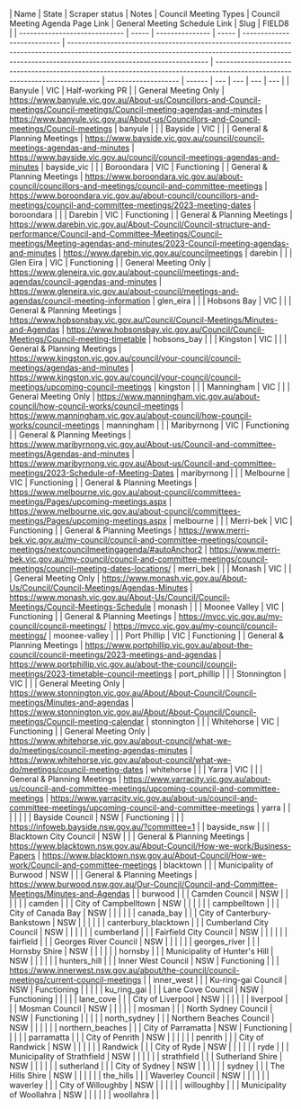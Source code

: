 | Name                          | State | Scraper status  | Notes | Council Meeting Types       | Council Meeting Agenda Page Link                                                                                                                                                                    | General Meeting Schedule Link                                                                                                | Slug                 | FIELD8 |
| ----------------------------- | ----- | --------------- | ----- | --------------------------- | --------------------------------------------------------------------------------------------------------------------------------------------------------------------------------------------------- | ---------------------------------------------------------------------------------------------------------------------------- | -------------------- | ------ | --- | --- | --- | --- |
| Banyule                       | VIC   | Half-working PR |       | General Meeting Only        | https://www.banyule.vic.gov.au/About-us/Councillors-and-Council-meetings/Council-meetings/Council-meeting-agendas-and-minutes                                                                       | https://www.banyule.vic.gov.au/About-us/Councillors-and-Council-meetings/Council-meetings                                    | banyule              |        |
| Bayside                       | VIC   |                 |       | General & Planning Meetings | https://www.bayside.vic.gov.au/council/council-meetings-agendas-and-minutes                                                                                                                         | https://www.bayside.vic.gov.au/council/council-meetings-agendas-and-minutes                                                  | bayside_vic          |        |
| Boroondara                    | VIC   | Functioning     |       | General & Planning Meetings | https://www.boroondara.vic.gov.au/about-council/councillors-and-meetings/council-and-committee-meetings                                                                                             | https://www.boroondara.vic.gov.au/about-council/councillors-and-meetings/council-and-committee-meetings/2023-meeting-dates   | boroondara           |        |
| Darebin                       | VIC   | Functioning     |       | General & Planning Meetings | https://www.darebin.vic.gov.au/About-Council/Council-structure-and-performance/Council-and-Committee-Meetings/Council-meetings/Meeting-agendas-and-minutes/2023-Council-meeting-agendas-and-minutes | https://www.darebin.vic.gov.au/councilmeetings                                                                               | darebin              |        |
| Glen Eira                     | VIC   | Functioning     |       | General Meeting Only        | https://www.gleneira.vic.gov.au/about-council/meetings-and-agendas/council-agendas-and-minutes                                                                                                      | https://www.gleneira.vic.gov.au/about-council/meetings-and-agendas/council-meeting-information                               | glen_eira            |        |
| Hobsons Bay                   | VIC   |                 |       | General & Planning Meetings | https://www.hobsonsbay.vic.gov.au/Council/Council-Meetings/Minutes-and-Agendas                                                                                                                      | https://www.hobsonsbay.vic.gov.au/Council/Council-Meetings/Council-meeting-timetable                                         | hobsons_bay          |        |
| Kingston                      | VIC   |                 |       | General & Planning Meetings | https://www.kingston.vic.gov.au/council/your-council/council-meetings/agendas-and-minutes                                                                                                           | https://www.kingston.vic.gov.au/council/your-council/council-meetings/upcoming-council-meetings                              | kingston             |        |
| Manningham                    | VIC   |                 |       | General Meeting Only        | https://www.manningham.vic.gov.au/about-council/how-council-works/council-meetings                                                                                                                  | https://www.manningham.vic.gov.au/about-council/how-council-works/council-meetings                                           | manningham           |        |
| Maribyrnong                   | VIC   | Functioning     |       | General & Planning Meetings | https://www.maribyrnong.vic.gov.au/About-us/Council-and-committee-meetings/Agendas-and-minutes                                                                                                      | https://www.maribyrnong.vic.gov.au/About-us/Council-and-committee-meetings/2023-Schedule-of-Meeting-Dates                    | maribyrnong          |        |
| Melbourne                     | VIC   | Functioning     |       | General & Planning Meetings | https://www.melbourne.vic.gov.au/about-council/committees-meetings/Pages/upcoming-meetings.aspx                                                                                                     | https://www.melbourne.vic.gov.au/about-council/committees-meetings/Pages/upcoming-meetings.aspx                              | melbourne            |        |
| Merri-bek                     | VIC   | Functioning     |       | General & Planning Meetings | https://www.merri-bek.vic.gov.au/my-council/council-and-committee-meetings/council-meetings/nextcouncilmeetingagenda/#autoAnchor2                                                                   | https://www.merri-bek.vic.gov.au/my-council/council-and-committee-meetings/council-meetings/council-meeting-dates-locations/ | merri_bek            |        |
| Monash                        | VIC   |                 |       | General Meeting Only        | https://www.monash.vic.gov.au/About-Us/Council/Council-Meetings/Agendas-Minutes                                                                                                                     | https://www.monash.vic.gov.au/About-Us/Council/Council-Meetings/Council-Meetings-Schedule                                    | monash               |        |
| Moonee Valley                 | VIC   | Functioning     |       | General & Planning Meetings | https://mvcc.vic.gov.au/my-council/council-meetings/                                                                                                                                                | https://mvcc.vic.gov.au/my-council/council-meetings/                                                                         | moonee-valley        |        |
| Port Phillip                  | VIC   | Functioning     |       | General & Planning Meetings | https://www.portphillip.vic.gov.au/about-the-council/council-meetings/2023-meetings-and-agendas                                                                                                     | https://www.portphillip.vic.gov.au/about-the-council/council-meetings/2023-timetable-council-meetings                        | port_phillip         |        |
| Stonnington                   | VIC   |                 |       | General Meeting Only        | https://www.stonnington.vic.gov.au/About/About-Council/Council-meetings/Minutes-and-agendas                                                                                                         | https://www.stonnington.vic.gov.au/About/About-Council/Council-meetings/Council-meeting-calendar                             | stonnington          |        |
| Whitehorse                    | VIC   | Functioning     |       | General Meeting Only        | https://www.whitehorse.vic.gov.au/about-council/what-we-do/meetings/council-meeting-agendas-minutes                                                                                                 | https://www.whitehorse.vic.gov.au/about-council/what-we-do/meetings/council-meeting-dates                                    | whitehorse           |        |
| Yarra                         | VIC   |                 |       | General & Planning Meetings | https://www.yarracity.vic.gov.au/about-us/council-and-committee-meetings/upcoming-council-and-committee-meetings                                                                                    | https://www.yarracity.vic.gov.au/about-us/council-and-committee-meetings/upcoming-council-and-committee-meetings             | yarra                |        |     |     |     |     |
| Bayside Council               | NSW   | Functioning     |       |                             | https://infoweb.bayside.nsw.gov.au/?committee=1                                                                                                                                                     |                                                                                                                              | bayside_nsw          |        |
| Blacktown City Council        | NSW   |                 |       | General & Planning Meetings | https://www.blacktown.nsw.gov.au/About-Council/How-we-work/Business-Papers                                                                                                                          | https://www.blacktown.nsw.gov.au/About-Council/How-we-work/Council-and-committee-meetings                                    | blacktown            |        |
| Municipality of Burwood       | NSW   |                 |       | General & Planning Meetings | https://www.burwood.nsw.gov.au/Our-Council/Council-and-Committee-Meetings/Minutes-and-Agendas                                                                                                       |                                                                                                                              | burwood              |        |
| Camden Council                | NSW   |                 |       |                             |                                                                                                                                                                                                     |                                                                                                                              | camden               |        |
| City of Campbelltown          | NSW   |                 |       |                             |                                                                                                                                                                                                     |                                                                                                                              | campbelltown         |        |
| City of Canada Bay            | NSW   |                 |       |                             |                                                                                                                                                                                                     |                                                                                                                              | canada_bay           |        |
| City of Canterbury-Bankstown  | NSW   |                 |       |                             |                                                                                                                                                                                                     |                                                                                                                              | canterbury_blacktown |        |
| Cumberland City Council       | NSW   |                 |       |                             |                                                                                                                                                                                                     |                                                                                                                              | cumberland           |        |
| Fairfield City Council        | NSW   |                 |       |                             |                                                                                                                                                                                                     |                                                                                                                              | fairfield            |        |
| Georges River Council         | NSW   |                 |       |                             |                                                                                                                                                                                                     |                                                                                                                              | georges_river        |        |
| Hornsby Shire                 | NSW   |                 |       |                             |                                                                                                                                                                                                     |                                                                                                                              | hornsby              |        |
| Municipality of Hunter's Hill | NSW   |                 |       |                             |                                                                                                                                                                                                     |                                                                                                                              | hunters_hill         |        |
| Inner West Council            | NSW   | Functioning     |       |                             | https://www.innerwest.nsw.gov.au/about/the-council/council-meetings/current-council-meetings                                                                                                        |                                                                                                                              | inner_west           |        |
| Ku-ring-gai Council           | NSW   | Functioning     |       |                             |                                                                                                                                                                                                     |                                                                                                                              | ku_ring_gai          |        |
| Lane Cove Council             | NSW   | Functioning     |       |                             |                                                                                                                                                                                                     |                                                                                                                              | lane_cove            |        |
| City of Liverpool             | NSW   |                 |       |                             |                                                                                                                                                                                                     |                                                                                                                              | liverpool            |        |
| Mosman Council                | NSW   |                 |       |                             |                                                                                                                                                                                                     |                                                                                                                              | mosman               |        |
| North Sydney Council          | NSW   | Functioning     |       |                             |                                                                                                                                                                                                     |                                                                                                                              | north_sydney         |        |
| Northern Beaches Council      | NSW   |                 |       |                             |                                                                                                                                                                                                     |                                                                                                                              | northern_beaches     |        |
| City of Parramatta            | NSW   | Functioning     |       |                             |                                                                                                                                                                                                     |                                                                                                                              | parramatta           |        |
| City of Penrith               | NSW   |                 |       |                             |                                                                                                                                                                                                     |                                                                                                                              | penrith              |        |
| City of Randwick              | NSW   |                 |       |                             |                                                                                                                                                                                                     |                                                                                                                              | Randwick             |        |
| City of Ryde                  | NSW   |                 |       |                             |                                                                                                                                                                                                     |                                                                                                                              | ryde                 |        |
| Municipality of Strathfield   | NSW   |                 |       |                             |                                                                                                                                                                                                     |                                                                                                                              | strathfield          |        |
| Sutherland Shire              | NSW   |                 |       |                             |                                                                                                                                                                                                     |                                                                                                                              | sutherland           |        |
| City of Sydney                | NSW   |                 |       |                             |                                                                                                                                                                                                     |                                                                                                                              | sydney               |        |
| The Hills Shire               | NSW   |                 |       |                             |                                                                                                                                                                                                     |                                                                                                                              | the_hills            |        |
| Waverley Council              | NSW   |                 |       |                             |                                                                                                                                                                                                     |                                                                                                                              | waverley             |        |
| City of Willoughby            | NSW   |                 |       |                             |                                                                                                                                                                                                     |                                                                                                                              | willoughby           |        |
| Municipality of Woollahra     | NSW   |                 |       |                             |                                                                                                                                                                                                     |                                                                                                                              | woollahra            |        |
